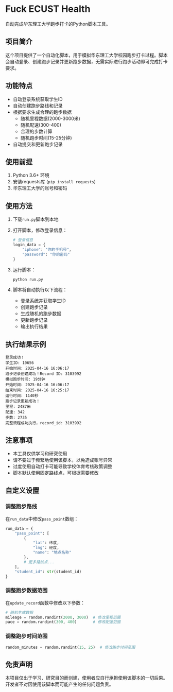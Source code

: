 # Fuck ECUST Health

自动完成华东理工大学跑步打卡的Python脚本工具。

## 项目简介

这个项目提供了一个自动化脚本，用于模拟华东理工大学校园跑步打卡过程。脚本会自动登录、创建跑步记录并更新跑步数据，无需实际进行跑步活动即可完成打卡要求。

## 功能特点

- 自动登录系统获取学生ID
- 自动创建跑步路线和记录
- 根据要求生成合理的跑步数据
  - 随机里程数据(2000-3000米)
  - 随机配速(300-400)
  - 合理的步数计算
  - 随机跑步时间(15-25分钟)
- 自动提交和更新跑步记录

## 使用前提

1. Python 3.6+ 环境
2. 安装requests库 (`pip install requests`)
3. 华东理工大学的账号和密码

## 使用方法

1. 下载`run.py`脚本到本地

2. 打开脚本，修改登录信息：
   ```python
   # 登录信息
   login_data = {
       "iphone": "你的手机号",
       "password": "你的密码"
   }
   ```

3. 运行脚本：
   ```bash
   python run.py
   ```

4. 脚本将自动执行以下流程：
   - 登录系统并获取学生ID
   - 创建跑步记录
   - 生成随机的跑步数据
   - 更新跑步记录
   - 输出执行结果

## 执行结果示例

```
登录成功！
学生ID: 10656
开始时间: 2025-04-16 16:06:17
跑步记录创建成功！Record ID: 3103992
模拟跑步时间: 19分钟
开始时间: 2025-04-16 16:06:17
结束时间: 2025-04-16 16:25:17
运行时间: 1140秒
跑步记录更新成功！
里程: 2487米
配速: 342
步数: 2735
完整流程成功执行，record_id: 3103992
```

## 注意事项

- 本工具仅供学习和研究使用
- 请不要过于频繁地使用该脚本，以免造成账号异常
- 过度使用自动打卡可能导致学校体育考核政策调整
- 脚本默认使用固定路线点，可根据需要修改

## 自定义设置

### 调整跑步路线

在`run_data`中修改`pass_point`数组：

```python
run_data = {
    "pass_point": [
        {
            "lat": 纬度,
            "lng": 经度,
            "name": "地点名称"
        },
        # 更多路线点...
    ],
    "student_id": str(student_id)
}
```

### 调整跑步数据范围

在`update_record`函数中修改以下参数：

```python
# 随机生成数据
mileage = random.randint(2000, 3000)  # 修改里程范围
pace = random.randint(300, 400)       # 修改配速范围
```

### 调整跑步时间范围

```python
random_minutes = random.randint(15, 25)  # 修改跑步时间范围
```

## 免责声明

本项目仅出于学习、研究目的而创建，使用者应自行承担使用该脚本的一切后果。开发者不对因使用该脚本而可能产生的任何问题负责。
